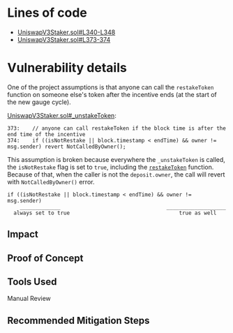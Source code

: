 # Lines of code

- [UniswapV3Staker.sol#L340-L348](https://github.com/code-423n4/2023-05-maia/blob/54a45beb1428d85999da3f721f923cbf36ee3d35/src/uni-v3-staker/UniswapV3Staker.sol#L340-L348)
- [UniswapV3Staker.sol#L373-374](https://github.com/code-423n4/2023-05-maia/blob/54a45beb1428d85999da3f721f923cbf36ee3d35/src/uni-v3-staker/UniswapV3Staker.sol#L373-L374)

# Vulnerability details

One of the project assumptions is that anyone can call the `restakeToken` function on someone else's token after the incentive ends (at the start of the new gauge cycle). 

[UniswapV3Staker.sol#\_unstakeToken](https://github.com/code-423n4/2023-05-maia/blob/54a45beb1428d85999da3f721f923cbf36ee3d35/src/uni-v3-staker/UniswapV3Staker.sol#L373-L374):

```solidity
373:    // anyone can call restakeToken if the block time is after the end time of the incentive
374:    if ((isNotRestake || block.timestamp < endTime) && owner != msg.sender) revert NotCalledByOwner();
```

This assumption is broken because everywhere the `_unstakeToken` is called, the `isNotRestake` flag is set to `true`, including the [`restakeToken`](https://github.com/code-423n4/2023-05-maia/blob/54a45beb1428d85999da3f721f923cbf36ee3d35/src/uni-v3-staker/UniswapV3Staker.sol#L342) function. Because of that, when the caller is not the `deposit.owner`, the call will revert with `NotCalledByOwner()` error.

```
if ((isNotRestake || block.timestamp < endTime) && owner != msg.sender)
	_____________                                  ___________________
  always set to true                                   true as well
```
## Impact



## Proof of Concept



## Tools Used

Manual Review

## Recommended Mitigation Steps


